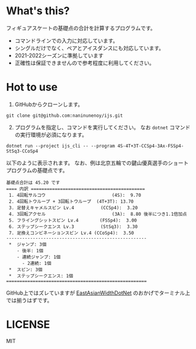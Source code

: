 # What's this?

フィギュアスケートの基礎点の合計を計算するプログラムです。

* コマンドラインでの入力に対応しています。
* シングルだけでなく、ペアとアイスダンスにも対応しています。
* 2021-2022シーズンに準拠しています
* 正確性は保証できませんので参考程度に利用してください。

# Hot to use

1. GitHubからクローンします。

```
git clone git@github.com:naninunenoy/ijs.git
```

2. プログラムを指定し、コマンドを実行してください。
なお `dotnet` コマンドの実行環境が必須になります。

```
dotnet run --project ijs_cli -- --program 4S-4T+3T-CCSp4-3Ax-FSSp4-StSq3-CCoSp4
```

以下のように表示されます。
なお、例は北京五輪での鍵山優真選手のショートプログラムの基礎点です。

```
基礎点合計は 45.20 です
==== 内訳 ===========================================
 1. 4回転サルコウ                         (4S):  9.70
 2. 4回転トウループ + 3回転トウループ  (4T+3T): 13.70
 3. 足替えキャメルスピン Lv.4          (CCSp4):  3.20
 4. 3回転アクセル                         (3A):  8.80 後半につき1.1倍加点
 5. フライングシットスピン Lv.4        (FSSp4):  3.00
 6. ステップシークエンス Lv.3          (StSq3):  3.30
 7. 足換えコンビネーションスピン Lv.4 (CCoSp4):  3.50
-----------------------------------------------------
 *  ジャンプ: 3個
    - 後半: 1個
    - 連続ジャンプ: 1個
      - 2連続: 1個
 *  スピン: 3個
 *  ステップシークエンス: 1個
=====================================================
```

GitHub上ではズレていますが [EastAsianWidthDotNet](https://github.com/nuitsjp/EastAsianWidthDotNet) のおかげでターミナル上では揃うはずです。

# LICENSE
MIT
